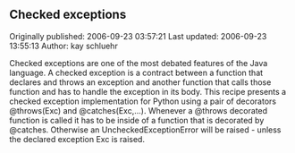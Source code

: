 ## Checked exceptions

Originally published: 2006-09-23 03:57:21
Last updated: 2006-09-23 13:55:13
Author: kay schluehr

Checked exceptions are one of the most debated features of the Java language. A checked exception is a contract between a function that declares and throws an exception and another function that calls those function and has to handle the exception in its body. This recipe presents a checked exception implementation for Python using a pair of decorators @throws(Exc) and @catches(Exc,...). Whenever a @throws decorated function is called it has to be inside of a function that is decorated by @catches. Otherwise an UncheckedExceptionError will be raised - unless the declared exception Exc is raised.